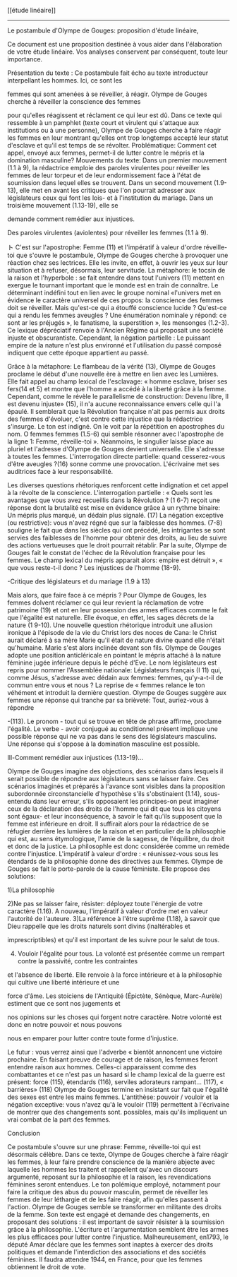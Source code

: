 [[étude linéaire]]
___
Le postambule d'Olympe de Gouges: proposition d'étude linéaire,

Ce document est une proposition destinée à vous aider dans l'élaboration de votre étude linéaire. Vos analyses conservent par conséquent, toute leur importance.

Présentation du texte : Ce postambule fait écho au texte introducteur interpellant les hommes. Ici, ce sont les

femmes qui sont amenées à se réveiller, à réagir. Olympe de Gouges cherche à réveiller la conscience des femmes

pour qu'elles réagissent et réclament ce qui leur est dû. Dans ce texte qui ressemble à un pamphlet (texte court et virulent qui s'attaque aux institutions ou à une personne), Olympe de Gouges cherche à faire réagir les femmes en leur montrant qu'elles ont trop longtemps accepté leur statut d'esclave et qu'il est temps de se révolter. Problématique: Comment cet appel, envoyé aux femmes, permet-il de lutter contre le mépris et la domination masculine? Mouvements du texte: Dans un premier mouvement (1.1 à 9), la rédactrice emploie des paroles virulentes pour réveiller les femmes de leur torpeur et de leur endormissement face à l'état de soumission dans lequel elles se trouvent. Dans un second mouvement (1.9-13), elle met en avant les critiques que l'on pourrait adresser aux législateurs ceux qui font les lois- et à l'institution du mariage. Dans un troisième mouvement (1.13-19), elle se

demande comment remédier aux injustices.

Des paroles virulentes (aviolentes) pour réveiller les femmes (1.1 à 9).

ト C'est sur l'apostrophe: Femme (11) et l'impératif à valeur d'ordre réveille-toi que s'ouvre le postambule, Olympe de Gouges cherche à provoquer une réaction chez ses lectrices. Elle les invite, en effet, à ouvrir les yeux sur leur situation et à refuser, désormais, leur servitude. La métaphore: le tocsin de la raison et l'hyperbole : se fait entendre dans tout l'univers (11) mettent en exergue le tournant important que le monde est en train de connaître. Le déterminant indéfini tout en lien avec le groupe nominal «l'univers met en évidence le caractère universel de ces propos: la conscience des femmes doit se réveiller. Mais qu'est-ce qui a étouffé conscience lucide ? Qu'est-ce qui a rendu les femmes aveugles ? Une énumération nominale y répond: ce sont ar les préjugés », le fanatisme, la superstition », les mensonges (1.2-3). Ce lexique dépréciatif renvoie à l'Ancien Régime qui proposait une société injuste et obscurantiste. Cependant, la négation partielle : Le puissant empire de la nature n'est plus environné et l'utilisation du passé composé indiquent que cette époque appartient au passé.

Grâce à la métaphore: Le flambeau de la vérité (13), Olympe de Gouges proclame le début d'une nouvelle ère à mettre en lien avec les Lumières. Elle fait appel au champ lexical de l'esclavage: « homme esclave, briser ses fers(14 et 5) et montre que l'homme a accédé à la liberté grâce à la femme. Cependant, comme le révèle le parallelisme de construction: Devenu libre, Il est devenu injuste» (15), il n'a aucune reconnaissance envers celle qui l'a épaulé. Il semblerait que la Révolution française n'ait pas permis aux droits des femmes d'évoluer, c'est contre cette injustice que la rédactrice s'insurge. Le ton est indigné. On le voit par la répétition en apostrophes du nom. O femmes femmes (1.5-6) qui semble résonner avec l'apostrophe de la ligne 1: Femme, réveille-toi ». Néanmoins, le singulier laisse place au pluriel et l'adresse d'Olympe de Gouges devient universelle. Elle s'adresse à toutes les femmes. L'interrogation directe partielle: quand cesserez-vous d'être aveugles ?(16) sonne comme une provocation. L'écrivaine met ses auditrices face à leur responsabilité.

Les diverses questions rhétoriques renforcent cette indignation et cet appel à la révolte de la conscience. L'interrogation partielle : « Quels sont les avantages que vous avez recueillis dans la Révolution ? (1 6-7) reçoit une réponse dont la brutalité est mise en évidence grâce à un rythme binaire: Un mépris plus marqué, un dédain plus signalé. (17) La négation exceptive (ou restrictive): vous n'avez régné que sur la faiblesse des hommes. (7-8) souligne le fait que dans les siècles qui ont précédé, les intrigantes se sont servies des faiblesses de l'homme pour obtenir des droits, au lieu de suivre des actions vertueuses que le droit pourrait rétablir. Par la suite, Olympe de Gouges fait le constat de l'échec de la Révolution française pour les femmes. Le champ lexical du mépris apparait alors: empire est détruit », « que vous reste-t-il donc ? Les injustices de l'homme (18-9).

-Critique des législateurs et du mariage (1.9 à 13)

Mais alors, que faire face à ce mépris ? Pour Olympe de Gouges, les femmes dolvent réclamer ce qui leur revient la réclamation de votre patrimoine (19) et ont en leur possession des armes efficaces comme le fait que l'égalité est naturelle. Elle évoque, en effet, les sages décrets de la nature (1 9-10). Une nouvelle question rhétorique introduit une allusion ironique à l'épisode de la vie du Christ lors des noces de Cana: le Christ aurait déclaré à sa mère Marie qu'il était de nature divine quand elle n'était qu'humaine. Marie s'est alors inclinée devant son fils. Olympe de Gouges adopte une position anticléricale en pointant le mépris attaché à la nature féminine jugée inférieure depuis le péché d'Eve. Le nom législateurs est repris pour nommer l'Assemblée nationale: Législateurs français (I 11) qui, comme Jésus, s'adresse avec dédain aux femmes: femmes, qu'y-a-t-il de commun entre vous et nous ? La reprise de « femmes relance le ton véhément et introduit la dernière question. Olympe de Gouges suggère aux femmes une réponse qui tranche par sa brièveté: Tout, auriez-vous à répondre


-(113). Le pronom - tout qui se trouve en tête de phrase affirme, proclame l'égalité. Le verbe - avoir conjugué au conditionnel présent implique une possible réponse qui ne va pas dans le sens des législateurs masculins. Une réponse qui s'oppose à la domination masculine est possible.

Ill-Comment remédier aux injustices (1.13-19)...

Olympe de Gouges imagine des objections, des scénarios dans lesquels il serait possible de répondre aux législateurs sans se laisser faire. Ces scénarios imaginés et préparés à l'avance sont visibles dans la proposition subordonnée circonstancielle d'hypothèse s'ils s'obstinaient (1.14), sous-entendu dans leur erreur, s'ils opposaient les principes-on peut imaginer ceux de la déclaration des droits de l'homme qui dit que tous les citoyens sont égaux- et leur inconséquence, à savoir le fait qu'ils supposent que la femme est inférieure en droit. Il suffirait alors pour la rédactrice de se réfugier derrière les lumières de la raison et en particulier de la philosophie qui est, au sens étymologique, l'amie de la sagesse, de l'équilibre, du droit et donc de la justice. La philosophle est donc considérée comme un remède contre l'injustice. L'impératif à valeur d'ordre : « réunissez-vous sous les étendards de la philosophie donne des directives aux femmes. Olympe de Gouges se fait le porte-parole de la cause féministe. Elle propose des solutions:

1)La philosophie

2)Ne pas se laisser faire, résister: déployez toute l'énergie de votre caractère (1.16). A nouveau, l'impératif à valeur d'ordre met en valeur l'autorité de l'auteure. 3)La référence à l'être suprême (1.18), à savoir que Dieu rappelle que les droits naturels sont divins (inaltérables et

imprescriptibles) et qu'il est important de les suivre pour le salut de tous.

4) Vouloir l'égalité pour tous. La volonté est présentée comme un rempart contre la passivité, contre les contraintes

et l'absence de liberté. Elle renvoie à la force intérieure et à la philosophie qui cultive une liberté intérieure et une

force d'âme. Les stoiciens de l'Antiquité (Épictète, Sénèque, Marc-Aurèle) estiment que ce sont nos jugements et

nos opinions sur les choses qui forgent notre caractère. Notre volonté est donc en notre pouvoir et nous pouvons

nous en emparer pour lutter contre toute forme d'injustice.

Le futur : vous verrez ainsi que l'adverbe « bientôt annoncent une victoire prochaine. En faisant preuve de courage et de raison, les femmes feront entendre raison aux hommes. Celles-ci apparaissent comme des combattantes et ce n'est pas un hasard si le champ lexical de la guerre est présent: force (115), étendards (116), serviles adorateurs rampant... (117), « barrières» (118) Olympe de Gouges termine en insistant sur fait que l'égalité des sexes est entre les mains femmes. L'antithèse: pouvoir / vouloir et la négation exceptive: vous n'avez qu'à le vouloir (119) permettent à l'écrivaine de montrer que des changements sont. possibles, mais qu'ils impliquent un vrai combat de la part des femmes.

Conclusion

Ce postambule s'ouvre sur une phrase: Femme, réveille-toi qui est désormais célèbre. Dans ce texte, Olympe de Gouges cherche à faire réagir les femmes, à leur faire prendre conscience de la manière abjecte avec laquelle les hommes les traitent et rappellent qu'avec un discours argumenté, reposant sur la philosophie et la raison, les revendications féminines seront entendues. Le ton polémique employé, notamment pour faire la critique des abus du pouvoir masculin, permet de réveiller les femmes de leur léthargie et de les faire réagir, afin qu'elles passent à l'action. Olympe de Gouges semble se transformer en militante des droits de la femme. Son texte est engagé et demande des changements, en proposant des solutions : il est important de savoir résister à la soumission grâce à la philosophie. L'écriture et l'argumentation semblent être les armes les plus efficaces pour lutter contre l'injustice. Malheureusement, en1793, le député Amar déclare que les femmes sont inaptes à exercer des droits politiques et demande l'interdiction des associations et des sociétés féminines. Il faudra attendre 1944, en France, pour que les femmes obtiennent le droit de vote.
